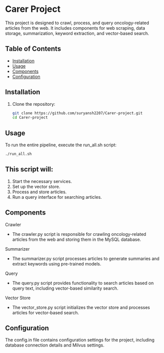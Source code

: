 # Carer Project

This project is designed to crawl, process, and query oncology-related articles from the web. It includes components for web scraping, data storage, summarization, keyword extraction, and vector-based search.

## Table of Contents

- [Installation](#installation)
- [Usage](#usage)
- [Components](#components)
- [Configuration](#configuration)

## Installation

1. Clone the repository:
    ```bash
    git clone https://github.com/suryansh2207/Carer-project.git
    cd Carer-project
    ```
    
## Usage

To run the entire pipeline, execute the run_all.sh script:
```bash
./run_all.sh
```

## This script will:

1. Start the necessary services.
2. Set up the vector store.
3. Process and store articles.
4. Run a query interface for searching articles.

## Components

Crawler
- The crawler.py script is responsible for crawling oncology-related articles from the web and storing them in the MySQL database.

Summarizer
- The summarizer.py script processes articles to generate summaries and extract keywords using pre-trained models.

Query
- The query.py script provides functionality to search articles based on query text, including vector-based similarity search.

Vector Store
- The vector_store.py script initializes the vector store and processes articles for vector-based search.

## Configuration

The config.in file contains configuration settings for the project, including database connection details and Milvus settings.

